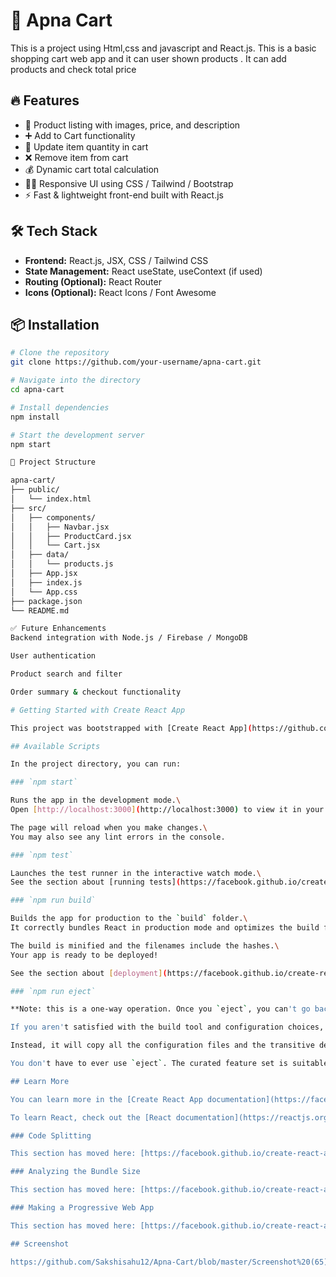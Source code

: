 # 🛒 Apna Cart

This is a project using Html,css and javascript and React.js. This is a basic shopping cart web app and it can user shown products .
It can add products and check total price 

## 🔥 Features

- 🧾 Product listing with images, price, and description
- ➕ Add to Cart functionality
- 🧮 Update item quantity in cart
- ❌ Remove item from cart
- 💰 Dynamic cart total calculation
- 🧑‍💻 Responsive UI using CSS / Tailwind / Bootstrap
- ⚡ Fast & lightweight front-end built with React.js

## 🛠️ Tech Stack

- **Frontend:** React.js, JSX, CSS / Tailwind CSS
- **State Management:** React useState, useContext (if used)
- **Routing (Optional):** React Router
- **Icons (Optional):** React Icons / Font Awesome

## 📦 Installation

```bash
# Clone the repository
git clone https://github.com/your-username/apna-cart.git

# Navigate into the directory
cd apna-cart

# Install dependencies
npm install

# Start the development server
npm start

📂 Project Structure

apna-cart/
├── public/
│   └── index.html
├── src/
│   ├── components/
│   │   ├── Navbar.jsx
│   │   ├── ProductCard.jsx
│   │   └── Cart.jsx
│   ├── data/
│   │   └── products.js
│   ├── App.jsx
│   ├── index.js
│   └── App.css
├── package.json
└── README.md

✅ Future Enhancements
Backend integration with Node.js / Firebase / MongoDB

User authentication

Product search and filter

Order summary & checkout functionality

# Getting Started with Create React App

This project was bootstrapped with [Create React App](https://github.com/facebook/create-react-app).

## Available Scripts

In the project directory, you can run:

### `npm start`

Runs the app in the development mode.\
Open [http://localhost:3000](http://localhost:3000) to view it in your browser.

The page will reload when you make changes.\
You may also see any lint errors in the console.

### `npm test`

Launches the test runner in the interactive watch mode.\
See the section about [running tests](https://facebook.github.io/create-react-app/docs/running-tests) for more information.

### `npm run build`

Builds the app for production to the `build` folder.\
It correctly bundles React in production mode and optimizes the build for the best performance.

The build is minified and the filenames include the hashes.\
Your app is ready to be deployed!

See the section about [deployment](https://facebook.github.io/create-react-app/docs/deployment) for more information.

### `npm run eject`

**Note: this is a one-way operation. Once you `eject`, you can't go back!**

If you aren't satisfied with the build tool and configuration choices, you can `eject` at any time. This command will remove the single build dependency from your project.

Instead, it will copy all the configuration files and the transitive dependencies (webpack, Babel, ESLint, etc) right into your project so you have full control over them. All of the commands except `eject` will still work, but they will point to the copied scripts so you can tweak them. At this point you're on your own.

You don't have to ever use `eject`. The curated feature set is suitable for small and middle deployments, and you shouldn't feel obligated to use this feature. However we understand that this tool wouldn't be useful if you couldn't customize it when you are ready for it.

## Learn More

You can learn more in the [Create React App documentation](https://facebook.github.io/create-react-app/docs/getting-started).

To learn React, check out the [React documentation](https://reactjs.org/).

### Code Splitting

This section has moved here: [https://facebook.github.io/create-react-app/docs/code-splitting](https://facebook.github.io/create-react-app/docs/code-splitting)

### Analyzing the Bundle Size

This section has moved here: [https://facebook.github.io/create-react-app/docs/analyzing-the-bundle-size](https://facebook.github.io/create-react-app/docs/analyzing-the-bundle-size)

### Making a Progressive Web App

This section has moved here: [https://facebook.github.io/create-react-app/docs/making-a-progress

## Screenshot

https://github.com/Sakshisahu12/Apna-Cart/blob/master/Screenshot%20(65).png



